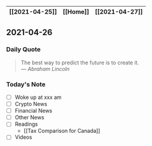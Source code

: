 | [[2021-04-25]] | [[Home]] | [[2021-04-27]] |
| :------------: | :------: | :------------: |

## 2021-04-26 

### Daily Quote
> The best way to predict the future is to create it.  
> &mdash; <cite>Abraham Lincoln</cite>

### Today's Note
- [ ] Woke up at xxx am
- [ ] Crypto News
- [ ] Financial News
- [ ] Other News
- [ ] Readings
	- [[Tax Comparison for Canada]]
- [ ] Videos